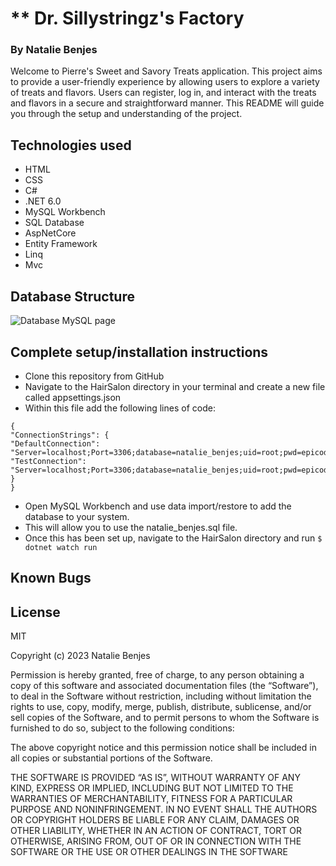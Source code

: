 # ** **Dr. Sillystringz's Factory**

### By Natalie Benjes

Welcome to Pierre's Sweet and Savory Treats application. This project aims to provide a user-friendly experience by
allowing users to explore a variety of treats and flavors. Users can register, log in, and interact with the treats and
flavors in a secure and straightforward manner. This README will guide you through the setup and understanding of the
project.


## Technologies used
- HTML
- CSS
- C#
- .NET 6.0
- MySQL Workbench
- SQL Database
- AspNetCore
- Entity Framework
- Linq
- Mvc

## Database Structure
![Database MySQL page](Factory.png)

## Complete setup/installation instructions
- Clone this repository from GitHub
- Navigate to the HairSalon directory in your terminal and create a new file called appsettings.json
- Within this file add the following lines of code:

```
{
"ConnectionStrings": {
"DefaultConnection": "Server=localhost;Port=3306;database=natalie_benjes;uid=root;pwd=epicodus;",
"TestConnection": "Server=localhost;Port=3306;database=natalie_benjes;uid=root;pwd=epicodus;"
}
}
```

- Open MySQL Workbench and use data import/restore to add the database to your system.
- This will allow you to use the natalie_benjes.sql file.
- Once this has been set up, navigate to the HairSalon directory and run ```$ dotnet watch run```


## Known Bugs

## License
MIT

Copyright (c) 2023 Natalie Benjes

Permission is hereby granted, free of charge, to any person obtaining a copy of this software and associated
documentation files (the “Software”), to deal in the Software without restriction, including without limitation the
rights to use, copy, modify, merge, publish, distribute, sublicense, and/or sell copies of the Software, and to permit
persons to whom the Software is furnished to do so, subject to the following conditions:

The above copyright notice and this permission notice shall be included in all copies or substantial portions of the
Software.

THE SOFTWARE IS PROVIDED “AS IS”, WITHOUT WARRANTY OF ANY KIND, EXPRESS OR IMPLIED, INCLUDING BUT NOT LIMITED TO THE
WARRANTIES OF MERCHANTABILITY, FITNESS FOR A PARTICULAR PURPOSE AND NONINFRINGEMENT. IN NO EVENT SHALL THE AUTHORS OR
COPYRIGHT HOLDERS BE LIABLE FOR ANY CLAIM, DAMAGES OR OTHER LIABILITY, WHETHER IN AN ACTION OF CONTRACT, TORT OR
OTHERWISE, ARISING FROM, OUT OF OR IN CONNECTION WITH THE SOFTWARE OR THE USE OR OTHER DEALINGS IN THE SOFTWARE

